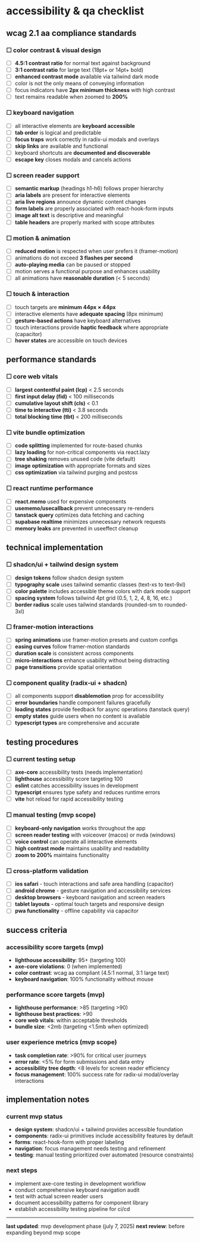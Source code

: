 # accessibility & qa checklist

## wcag 2.1 aa compliance standards

### ☐ color contrast & visual design
- [ ] **4.5:1 contrast ratio** for normal text against background
- [ ] **3:1 contrast ratio** for large text (18pt+ or 14pt+ bold)
- [ ] **enhanced contrast mode** available via tailwind dark mode
- [ ] color is not the only means of conveying information
- [ ] focus indicators have **2px minimum thickness** with high contrast
- [ ] text remains readable when zoomed to **200%**

### ☐ keyboard navigation
- [ ] all interactive elements are **keyboard accessible**
- [ ] **tab order** is logical and predictable
- [ ] **focus traps** work correctly in radix-ui modals and overlays
- [ ] **skip links** are available and functional
- [ ] keyboard shortcuts are **documented and discoverable**
- [ ] **escape key** closes modals and cancels actions

### ☐ screen reader support
- [ ] **semantic markup** (headings h1-h6) follows proper hierarchy
- [ ] **aria labels** are present for interactive elements
- [ ] **aria live regions** announce dynamic content changes
- [ ] **form labels** are properly associated with react-hook-form inputs
- [ ] **image alt text** is descriptive and meaningful
- [ ] **table headers** are properly marked with scope attributes

### ☐ motion & animation
- [ ] **reduced motion** is respected when user prefers it (framer-motion)
- [ ] animations do not exceed **3 flashes per second**
- [ ] **auto-playing media** can be paused or stopped
- [ ] motion serves a functional purpose and enhances usability
- [ ] all animations have **reasonable duration** (< 5 seconds)

### ☐ touch & interaction
- [ ] touch targets are **minimum 44px × 44px**
- [ ] interactive elements have **adequate spacing** (8px minimum)
- [ ] **gesture-based actions** have keyboard alternatives
- [ ] touch interactions provide **haptic feedback** where appropriate (capacitor)
- [ ] **hover states** are accessible on touch devices

## performance standards

### ☐ core web vitals
- [ ] **largest contentful paint (lcp)** < 2.5 seconds
- [ ] **first input delay (fid)** < 100 milliseconds
- [ ] **cumulative layout shift (cls)** < 0.1
- [ ] **time to interactive (tti)** < 3.8 seconds
- [ ] **total blocking time (tbt)** < 200 milliseconds

### ☐ vite bundle optimization
- [ ] **code splitting** implemented for route-based chunks
- [ ] **lazy loading** for non-critical components via react.lazy
- [ ] **tree shaking** removes unused code (vite default)
- [ ] **image optimization** with appropriate formats and sizes
- [ ] **css optimization** via tailwind purging and postcss

### ☐ react runtime performance
- [ ] **react.memo** used for expensive components
- [ ] **usememo/usecallback** prevent unnecessary re-renders
- [ ] **tanstack query** optimizes data fetching and caching
- [ ] **supabase realtime** minimizes unnecessary network requests
- [ ] **memory leaks** are prevented in useeffect cleanup

## technical implementation

### ☐ shadcn/ui + tailwind design system
- [ ] **design tokens** follow shadcn design system
- [ ] **typography scale** uses tailwind semantic classes (text-xs to text-9xl)
- [ ] **color palette** includes accessible theme colors with dark mode support
- [ ] **spacing system** follows tailwind 4pt grid (0.5, 1, 2, 4, 8, 16, etc.)
- [ ] **border radius** scale uses tailwind standards (rounded-sm to rounded-3xl)

### ☐ framer-motion interactions
- [ ] **spring animations** use framer-motion presets and custom configs
- [ ] **easing curves** follow framer-motion standards
- [ ] **duration scale** is consistent across components
- [ ] **micro-interactions** enhance usability without being distracting
- [ ] **page transitions** provide spatial orientation

### ☐ component quality (radix-ui + shadcn)
- [ ] all components support **disablemotion** prop for accessibility
- [ ] **error boundaries** handle component failures gracefully
- [ ] **loading states** provide feedback for async operations (tanstack query)
- [ ] **empty states** guide users when no content is available
- [ ] **typescript types** are comprehensive and accurate

## testing procedures

### ☐ current testing setup
- [ ] **axe-core** accessibility tests (needs implementation)
- [ ] **lighthouse** accessibility score targeting 100
- [ ] **eslint** catches accessibility issues in development
- [ ] **typescript** ensures type safety and reduces runtime errors
- [ ] **vite** hot reload for rapid accessibility testing

### ☐ manual testing (mvp scope)
- [ ] **keyboard-only navigation** works throughout the app
- [ ] **screen reader testing** with voiceover (macos) or nvda (windows)
- [ ] **voice control** can operate all interactive elements
- [ ] **high contrast mode** maintains usability and readability
- [ ] **zoom to 200%** maintains functionality

### ☐ cross-platform validation
- [ ] **ios safari** - touch interactions and safe area handling (capacitor)
- [ ] **android chrome** - gesture navigation and accessibility services
- [ ] **desktop browsers** - keyboard navigation and screen readers
- [ ] **tablet layouts** - optimal touch targets and responsive design
- [ ] **pwa functionality** - offline capability via capacitor

## success criteria

### accessibility score targets (mvp)
- **lighthouse accessibility**: 95+ (targeting 100)
- **axe-core violations**: 0 (when implemented)
- **color contrast**: wcag aa compliant (4.5:1 normal, 3:1 large text)
- **keyboard navigation**: 100% functionality without mouse

### performance score targets (mvp)
- **lighthouse performance**: >85 (targeting >90)
- **lighthouse best practices**: >90
- **core web vitals**: within acceptable thresholds
- **bundle size**: <2mb (targeting <1.5mb when optimized)

### user experience metrics (mvp scope)
- **task completion rate**: >90% for critical user journeys
- **error rate**: <5% for form submissions and data entry
- **accessibility tree depth**: <8 levels for screen reader efficiency
- **focus management**: 100% success rate for radix-ui modal/overlay interactions

## implementation notes

### current mvp status
- **design system**: shadcn/ui + tailwind provides accessible foundation
- **components**: radix-ui primitives include accessibility features by default
- **forms**: react-hook-form with proper labeling
- **navigation**: focus management needs testing and refinement
- **testing**: manual testing prioritized over automated (resource constraints)

### next steps
- implement axe-core testing in development workflow
- conduct comprehensive keyboard navigation audit
- test with actual screen reader users
- document accessibility patterns for component library
- establish accessibility testing pipeline for ci/cd

---

**last updated**: mvp development phase (july 7, 2025)
**next review**: before expanding beyond mvp scope